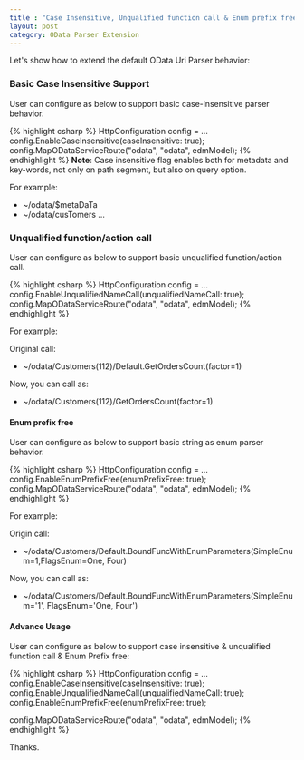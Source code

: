```yaml
---
title : "Case Insensitive, Unqualified function call & Enum prefix free"
layout: post
category: OData Parser Extension
---
```


Let's show how to extend the default OData Uri Parser behavior:

### Basic Case Insensitive Support
User can configure as below to support basic case-insensitive parser behavior.

{% highlight csharp %}
HttpConfiguration config = …
config.EnableCaseInsensitive(caseInsensitive: true);
config.MapODataServiceRoute("odata", "odata", edmModel);
{% endhighlight %}
**Note**: Case insensitive flag enables both for metadata and key-words, not only on path segment, but also on query option.

For example:

* ~/odata/$metaDaTa
* ~/odata/cusTomers
...

### Unqualified function/action call
User can configure as below to support basic unqualified function/action call. 

{% highlight csharp %}
HttpConfiguration config = …
config.EnableUnqualifiedNameCall(unqualifiedNameCall: true);
config.MapODataServiceRoute("odata", "odata", edmModel);
{% endhighlight %}

For example:

Original call:
* ~/odata/Customers(112)/Default.GetOrdersCount(factor=1)

Now, you can call as:
* ~/odata/Customers(112)/GetOrdersCount(factor=1)

#### Enum prefix free
User can configure as below to support basic string as enum parser behavior.

{% highlight csharp %}
HttpConfiguration config = …
config.EnableEnumPrefixFree(enumPrefixFree: true);
config.MapODataServiceRoute("odata", "odata", edmModel);
{% endhighlight %}

For example:

Origin call:
* ~/odata/Customers/Default.BoundFuncWithEnumParameters(SimpleEnum=1,FlagsEnum=One, Four)

Now, you can call as:
* ~/odata/Customers/Default.BoundFuncWithEnumParameters(SimpleEnum='1', FlagsEnum='One, Four')

#### Advance Usage
User can configure as below to support case insensitive & unqualified function call & Enum Prefix free:

{% highlight csharp %}
HttpConfiguration config = …
config.EnableCaseInsensitive(caseInsensitive: true);
config.EnableUnqualifiedNameCall(unqualifiedNameCall: true);
config.EnableEnumPrefixFree(enumPrefixFree: true);

config.MapODataServiceRoute("odata", "odata", edmModel);
{% endhighlight %}

Thanks.
